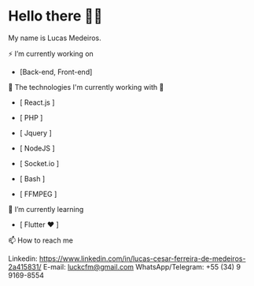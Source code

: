 # Hello there 👨‍💻️

My name is Lucas Medeiros.

⚡ I’m currently working on 

* [Back-end, Front-end]

🔭 The technologies I'm currently working with 🌱

* [ React.js ]

* [ PHP ]

* [ Jquery ]

* [ NodeJS ]

* [ Socket.io ]

* [ Bash ]

* [ FFMPEG ]


🌱 I’m currently learning

* [ Flutter ❤️ ]

📫 How to reach me

Linkedin: https://www.linkedin.com/in/lucas-cesar-ferreira-de-medeiros-2a415831/
E-mail: luckcfm@gmail.com
WhatsApp/Telegram: +55 (34) 9 9169-8554
